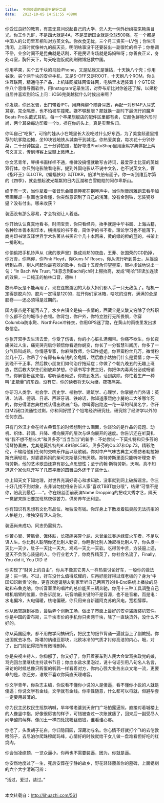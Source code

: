 ```yaml
---
title:  不想装逼的傻逼不是好二逼
date:   2013-10-05 14:51:55 +0800
---
```


你受过良好的教育，有意无意间说起自己的大学，旁人无一例外纷纷投来艳羡目光。你工作光鲜，不是四大就是4A，不是垄断国企就是全球500强，在一个都是中国人的公司里互相叫对方英文名。你衣食无忧，三个月工资买一LV包；你生活清闲，上班时就像神九的航天员，明明啥事没干还要装出一副很忙的样子；你格调不俗，业余时间不是昆曲就是话剧，不是民谣专场就是妈妈咪呀；你善良正义，身处斗室，胸怀天下，每天吃饱饭就刷刷微博拯救中国。

你用苹果，买个五千块的马脸iPhone，又是贴膜又是镶钻，十天换八个壳；你用谷歌，买个两千块的安卓手机，又是S-OFF又是ROOT，十天刷八个ROM。你关注互联网，精通电子产品，上机锋网威锋网雷锋网，电脑里永远装着十个GTD软件八个思维导图软件，用Instagram记录生活，对乔布斯比对你爸还了解，以果粉自居并喜欢到论坛上问：iOS6完美越狱什么时候出来啊？

你发烧，你还发骚，出门带着IPC，用麻绳绑个随身耳放，再配一对ER4P入耳式耳塞，完全隔音，也不怕被车撞死。嫌不够惹眼？那就换一副时下最流行的魔声Beats Pro头戴式耳机，每一个苹果旗舰店的配件区里都有卖，它颜色鲜艳外形时尚，两个耳朵每边印着一个b，挂在你的头上，真是实至名归。

你叫自己“吃货”，可怜的娃从小在城里长大没吃过什么好东西，为了美食频道里推荐的坑爹路边摊，坐10块钱地铁从城南干到城北。你热爱美食，每次花十分钟炒菜，二十分钟摆盘，三十分钟拍照，拍好导进PhotoShop里用康熙字典体配上两句文言文，传到博客上豆瓣上微博上。

你文艺青年，琴棋书画样样不通，格律没搞懂就敢写古诗词，最爱莎士比亚的英雄双行体。你只到电影院看电影，提到外国电影从不说中文名，也不说英文名，管《指环王》叫LOTR，《蝙蝠侠3》叫TDKR，倍洋气倍有面子。你一听到维瓦尔第的《四季》，就会想起波光粼粼的日内瓦湖和白雪皑皑的阿尔卑斯山。

终于有一天，当你拿着一张音乐会赠票睡死在钢琴声中，当你附庸风雅跑去看毕加索画展却一张画也没看懂，你突然意识到了自己的浅薄。没有金刚钻，怎装瓷器逼？没有付出，哪来收获？

装逼没有那么容易，才会特别让人着迷。

你开始认认真真地看书，时间宝贵，你只看经典，抬手就是中华书局、上海古籍，各种珍本善本影印本，横排版的书不看，简体字的书不看。理论学习也不能落下，商务印书馆汉译世界学术名著丛书买它个几十本回来，黄的绿的橙的蓝的，书架上一排彩虹。

你偷偷把手机铃声从《我的歌声里》换成肖邦的夜曲，王菲、张国荣的CD扔掉，你万青，你痛仰，你Pink Floyd，你Guns N&#39; Roses，你从流行听到爵士，从摇滚听到古典，别人问起你最喜欢的歌手，你四十五度角仰望星空，眼神虔诚地说出一句：“In Bach We Trust。”注意念到Bach的ch时上腭抬高，发成“喝哈”轻读加连读的效果，一口纯正的柏林口音，德味！

数码单反是不能再用了，现在连旅游团的大叔大妈们都人手一只无敌兔了。相机一定得是胶片的，胶片一定得是120的，拉开你们家冰箱，啥吃的没有，满满的全是胶卷——还必须得是过期的。

国内景点是不能再去了，水乡古镇全是搞一夜情的，西藏全是又酸又穷除了会辞职什么都不会的城市小白领。你背包，你户外，你特立独行无所畏惧，你穿Columbia防水鞋、NorthFace冲锋衣，你用GPS迷了路，在黄山的雨夜里发出求救信息。

你张开双手去生活去爱，你受了伤害，你的小心脏扎满绷带。你痛不欲生，你长夜痛哭过人生，痛完哭完后你顿悟你看透你蜕变，你长了一分智慧叫阅历，你多了一分气质叫成熟。你情感专家，你麻辣教师，你知性姐姐。你豆瓣粉丝几万，微博粉丝几十万，你吊了个有房有车有钱的金龟婿，然后教小姑娘们什么是爱情；你一天到晚不干正事，然后教小朋友们如何治疗拖延症；你做了个朝九晚五的无趣上班族，然后教大学生们别放弃梦想。你读书写字做主妇，你把体内毒素分泌成畅销书。你解答粉丝来信，聆听读者倾述，你款到发货，话到病除。你忙着生产一种叫“正能量”的东西，没有它，你的读者将无以为继，夜夜痛哭。

你研习人类学、社会学、历史学、植物学、建筑学、心理学，你掌握六门外语：英语、法语、德语、日语、西班牙语、铁岭话，你知道康熙他小舅的二大爷哪年死的，你分得清古典柱式认得出欧洲广场，你叫得出路边一花一草的科属名字，你开口M2闭口流通性过剩，你和同好攒了个铅笔经济研究社，研究除了经济学以外的任何东西。

只有门外汉才会在听古典音乐的时候想到什么画面，你谈论的是作品的母题、动机、织体、转调、升降、横向展开的层次与纵向展开的速度。你告诉还在听莫扎特“我不想不想长大”和贝多芬“当当当当”的新手：不妨尝试一下莫扎特和贝多芬的钢琴协奏曲，尤其是莫扎特的K.491和K.595，贝多芬的Op.37和Op.73，精彩绝伦，不输给他们任何的交响乐作品以及歌剧。你对中产气味古典主义模仿者勃拉姆斯充满轻视，对婆婆妈妈的柴可夫斯基只有厌烦。斯特劳斯里面只能听听理查·斯特劳斯，他的艺术歌曲还算有那么点思想性；至于约翰·斯特劳斯，天啊，真不知道这个家伙除开写了几首平庸的圆舞曲外还干了些什么。

你上知天文下知地理，对世界充满好奇心和求知欲，没事就到网上破解谣言。你三十好几找不到对象，去非诚勿扰相亲告诉人家“喜欢TBBT加分哦”，结果“可惜不是你，陪我到最后……”。你在粉丝面前表演Name Dropping的把戏大秀才艺，隔天一觉醒来照旧要加班熬夜做苦力，供房养车还利息。

你有知识有思想有文化有品位，唯独没有钱。你浑身上下散发着狐臭般无法抗拒的人格魅力，唯独没有活人鸟你。

装逼尚未成功，同志仍需努力。

你苦心智、劳筋骨、饿体肤，长夜痛哭算个屁，未曾坐过春运绿皮火车者，不足以语人生。你比别人聪明你还比别人勤奋，你睡得比别人晚起得比别人早，你头发一天比一天少，肚子一天比一天大，鸡鸡一天比一天软。吃得苦中苦，方装逼上逼，皇天不负苦心装逼的人，你行业老大了，你商界精英了，你社会名流了，Finally, You did it, You DID it!

你实现了“财务上的自由”。你从不像其它男人一样热衷讨论好车，一般你的做法是：买一辆。不过，好车没什么值得炫耀的，车再好能好得过煤老板的？身为“中国知识新贵”的你，更喜欢邀请朋友到家里听自己两百万的Hi-End系统上播放的马勒和布鲁克纳。你听音室里的唱片的总价能买三辆奔驰，你用十三种工具调整自己唱机唱臂的位置，你告诉朋友，玩音响最关键的不是音源，也不是音箱，而是电：水电偏冷，火电偏暖，核电偏硬，你只用来自新疆阿克苏的风电，宽松醇厚。

你从微软跳到谷歌，最后弄个创新工场，做出了市面上最好的安卓盗版装机软件。你是中国的雷布斯，三千块市价的手机你只卖两千块，除了一直缺货外，没什么不好的。

你从英国回来，都不用做学问搞研究，把民主的细节背诵一遍就当上了副教授。你出国就去冰岛，斯堪的纳维亚那块，北欧冰冷的气质才衬你高洁的内心，哦，对了，出门前记得把所有微博删掉。

你是央视主持人，你抑郁了，你又好了，你开着豪车到人民大会堂骂执政党的娘，骂完回台里继续主持读书节目；你血水盐水里泡过，说十句话引用八句名人名言，采访的时候总像只孵蛋的鹌鹑一样看着对方，你内心强大业务出众文笔一流，更要命的是，你还穷，谁敢不喜欢你简直天理难容。

你文学青年，你杂志主编，你说看不懂你小说的人是傻逼，看不懂你小说的人就是傻逼；你说文学有金线，文学就有金线。你率性随意，什么都可以将就，但避孕套一定要用最薄的。

你为民主民权民生摇旗呐喊，早年带老婆到天安门广场拍露逼照，直接对着城楼上的人像竖中指，好像很厉害的样子，可惜被查过一次账就痿了，回来后一副受尽人间辛酸的萌样，像闰土一样四处找粉丝借钱，谁看谁心疼。

你老了，头发胡子花白，你归隐田园，深藏功与名。你心情不好就打个飞的去伦敦喂鸽子，去尼泊尔爬珠穆朗玛峰，心情好的时候就给干女儿做一盘难看但好吃的红烧肉。

你会当凌绝顶，一览众逼小。你再也不需要装逼，因为，你就是逼。

你安然地度过了一生，死后安葬在宁静的故乡，野花轻轻覆盖你的墓碑，上面镌刻的六个大字清晰可辨：

“活过，爱过，装过。”<br />&nbsp;

本文转载自：<a class="md_compiled" href="http://lihuazhi.com/561">http://lihuazhi.com/561</a><br />&nbsp;

<!--86-->

